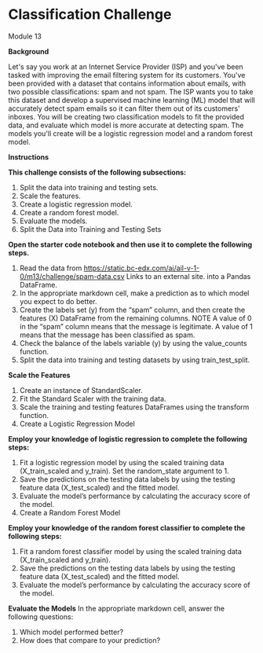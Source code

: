 # Classification Challenge
Module 13

**Background**

Let's say you work at an Internet Service Provider (ISP) and you've been tasked with improving the email filtering system for its customers. You've been provided with a dataset that contains information about emails, with two possible classifications: spam and not spam. The ISP wants you to take this dataset and develop a supervised machine learning (ML) model that will accurately detect spam emails so it can filter them out of its customers' inboxes.
You will be creating two classification models to fit the provided data, and evaluate which model is more accurate at detecting spam. The models you'll create will be a logistic regression model and a random forest model.

**Instructions**

**This challenge consists of the following subsections:**
1. Split the data into training and testing sets.
2. Scale the features.
3. Create a logistic regression model.
4. Create a random forest model.
5. Evaluate the models.
6. Split the Data into Training and Testing Sets

**Open the starter code notebook and then use it to complete the following steps.**
1. Read the data from https://static.bc-edx.com/ai/ail-v-1-0/m13/challenge/spam-data.csv Links to an external site. into a Pandas DataFrame.
2. In the appropriate markdown cell, make a prediction as to which model you expect to do better.
3. Create the labels set (y) from the “spam” column, and then create the features (X) DataFrame from the remaining columns.
NOTE
A value of 0 in the “spam” column means that the message is legitimate. A value of 1 means that the message has been classified as spam.
4. Check the balance of the labels variable (y) by using the value_counts function.
5. Split the data into training and testing datasets by using train_test_split.

**Scale the Features**
1. Create an instance of StandardScaler.
2. Fit the Standard Scaler with the training data.
3. Scale the training and testing features DataFrames using the transform function.
4. Create a Logistic Regression Model

**Employ your knowledge of logistic regression to complete the following steps:**
1. Fit a logistic regression model by using the scaled training data (X_train_scaled and y_train). Set the random_state argument to 1.
2. Save the predictions on the testing data labels by using the testing feature data (X_test_scaled) and the fitted model.
3. Evaluate the model’s performance by calculating the accuracy score of the model.
4. Create a Random Forest Model

**Employ your knowledge of the random forest classifier to complete the following steps:**
1. Fit a random forest classifier model by using the scaled training data (X_train_scaled and y_train).
2. Save the predictions on the testing data labels by using the testing feature data (X_test_scaled) and the fitted model.
3. Evaluate the model’s performance by calculating the accuracy score of the model.

**Evaluate the Models**
In the appropriate markdown cell, answer the following questions:
1. Which model performed better?
2. How does that compare to your prediction?
